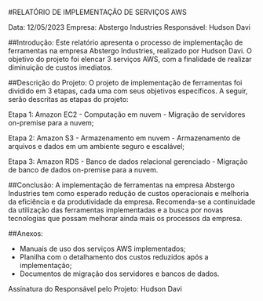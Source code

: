 #RELATÓRIO DE IMPLEMENTAÇÃO DE SERVIÇOS AWS

Data: 12/05/2023
Empresa: Abstergo Industries
Responsável: Hudson Davi

##Introdução:
Este relatório apresenta o processo de implementação de ferramentas na empresa Abstergo Industries, realizado por Hudson Davi. O objetivo do projeto foi elencar 3 serviços AWS, com a finalidade de realizar diminuição de custos imediatos.

##Descrição do Projeto:
O projeto de implementação de ferramentas foi dividido em 3 etapas, cada uma com seus objetivos específicos. A seguir, serão descritas as etapas do projeto:

Etapa 1: Amazon EC2 - Computação em nuvem - Migração de servidores on-premise para a nuvem;

Etapa 2: Amazon S3 - Armazenamento em nuvem - Armazenamento de arquivos e dados em um ambiente seguro e escalável;

Etapa 3: Amazon RDS - Banco de dados relacional gerenciado - Migração de banco de dados on-premise para a nuvem.

##Conclusão:
A implementação de ferramentas na empresa Abstergo Industries tem como esperado redução de custos operacionais e melhoria da eficiência e da produtividade da empresa. Recomenda-se a continuidade da utilização das ferramentas implementadas e a busca por novas tecnologias que possam melhorar ainda mais os processos da empresa.

##Anexos:
- Manuais de uso dos serviços AWS implementados;
- Planilha com o detalhamento dos custos reduzidos após a implementação;
- Documentos de migração dos servidores e bancos de dados.

Assinatura do Responsável pelo Projeto:
Hudson Davi